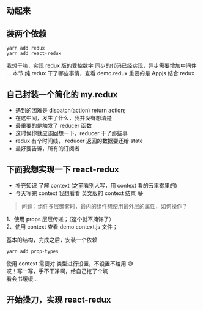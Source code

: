 ## 动起来

## 装两个依赖

```
yarn add redux
yarn add react-redux
```

我想干嘛，实现 redux 版的受控数字
同步的代码已经实现，异步需要增加中间件 ...
本节 纯 redux 干了哪些事情，查看 demo.redux
重要的是 Appjs 结合 redux

## 自己封装一个简化的 my.redux

-   遇到的困难是 dispatch(action) return action;
-   在这中间，发生了什么，我并没有想清楚
-   最重要的是触发了 reducer 函数
-   这时候你就应该回想一下，reducer 干了那些事
-   redux 有个时间线， reducer 返回的数据要还给 state
-   最好要告诉，所有的订阅者

## 下面我想实现一下 react-redux

-   补充知识 了解 context (之前看别人写，用 context 看的云里雾里的)
-   今天写完 context 我想看看 英文版的 context 结束 😂

> 问题：组件多层嵌套时，最内的组件想使用最外层的属性，如何操作？

1、使用 props 层层传递；（这个就不掩饰了）  
2、使用 context 查看 demo.context.js 文件；

基本的结构，完成之后，安装一个依赖

```
yarn add prop-types
```

使用 context 需要对 类型进行设置，不设置不给用 😅  
哎！写一写，手不干净啊，给自己挖了个坑  
看会书缓缓...

## 开始操刀，实现 react-redux
